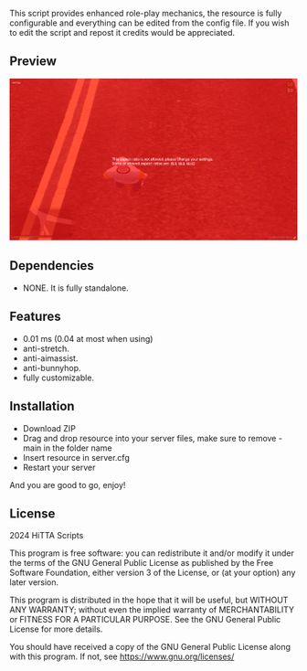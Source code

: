 This script provides enhanced role-play mechanics, the resource is fully configurable and everything can be edited from the config file. If you wish to edit the script and repost it credits would be appreciated.

 ## Preview

 ![disablestretch](https://github.com/blobb-max/previews/blob/main/anti_stretch.png)

## Dependencies
- NONE. It is fully standalone.

## Features
- 0.01 ms (0.04 at most when using)
- anti-stretch.
- anti-aimassist.
- anti-bunnyhop.
- fully customizable.

## Installation
- Download ZIP
- Drag and drop resource into your server files, make sure to remove -main in the folder name
- Insert resource in server.cfg
- Restart your server

And you are good to go, enjoy!

## License
2024 HiTTA Scripts

This program is free software: you can redistribute it and/or modify
it under the terms of the GNU General Public License as published by
the Free Software Foundation, either version 3 of the License, or
(at your option) any later version.

This program is distributed in the hope that it will be useful,
but WITHOUT ANY WARRANTY; without even the implied warranty of
MERCHANTABILITY or FITNESS FOR A PARTICULAR PURPOSE.  See the
GNU General Public License for more details.

You should have received a copy of the GNU General Public License
along with this program.  If not, see <https://www.gnu.org/licenses/>
